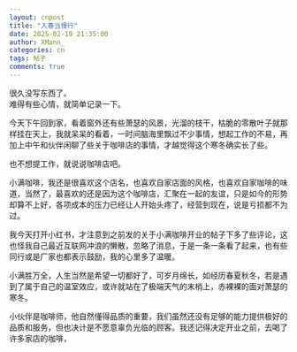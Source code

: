 ```yaml
---
layout: cnpost
title: "入春当慢行"
date: 2025-02-19 21:35:00
author: XMann_
categories: cn
tags: 帖子
comments: true
---
```


很久没写东西了。<br>
难得有些心情，就简单记录一下。

今天下午回到家，看着窗外还有些萧瑟的风景，光溜的枝干，枯脆的零散叶子就那样挂在天上，我就呆呆的看着，一时间脑海里飘过不少事情，想起工作的不易，再加上中午和伙伴闲聊了些关于咖啡店的事情，才越觉得这个寒冬确实长了些。

也不想提工作，就说说咖啡店吧。

小满咖啡，我还是很喜欢这个店名，也喜欢自家店面的风格，也喜欢自家咖啡的味道，当然了，最喜欢的还是因为这个咖啡店，汇聚在一起的友谊，只是如今的形势却算不上好，各项成本的压力已经让人开始头疼了，经营到现在，说是亏损都不为过。

我今天打开小红书，才注意到之前发的关于小满咖啡开业的帖子下多了些评论，这也怪我自己最近互联网冲浪的懒散，忽略了消息，于是一条一条看了起来，也有些同行或是厂家也都表示鼓励，我的心里多了温暖。

小满胜万全，人生当然是希望一切都好了，可岁月绵长，如经历春夏秋冬，若是遇到了属于自己的温室效应，或许就站在了极端天气的末梢上，赤裸裸的面对萧瑟的寒冬。

小伙伴是咖啡师，他自然懂得品质的重要，我们虽然还没有足够的能力提供极好的品质和服务，但也决计是不愿意辜负光临的顾客。我还记得决定开业之前，去喝了许多家店的咖啡，